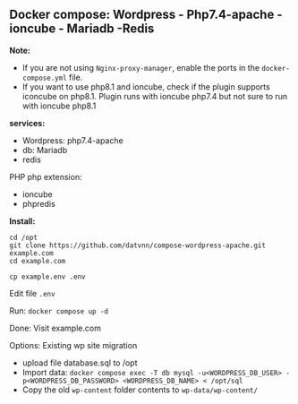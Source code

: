 
## Docker compose: Wordpress - Php7.4-apache - ioncube - Mariadb -Redis

**Note:** 
- If you are not using `Nginx-proxy-manager`, enable the ports in the `docker-compose.yml` file.
- If you want to use php8.1 and ioncube, check if the plugin supports iconcube on php8.1. Plugin runs with ioncube php7.4 but not sure to run with ioncube php8.1

**services:**
 - Wordpress: php7.4-apache
 - db: Mariadb
 - redis

 PHP php extension:
  - ioncube
  - phpredis

**Install:**
```
cd /opt
git clone https://github.com/datvnn/compose-wordpress-apache.git example.com
cd example.com

cp example.env .env
```
Edit file `.env`

Run: `docker compose up -d`

Done: Visit example.com

Options: Existing wp site migration
- upload file database.sql to /opt
- Import data: `docker compose exec -T db mysql -u<WORDPRESS_DB_USER> -p<WORDPRESS_DB_PASSWORD> <WORDPRESS_DB_NAME> < /opt/sql`
- Copy the old `wp-content` folder contents to `wp-data/wp-content/`